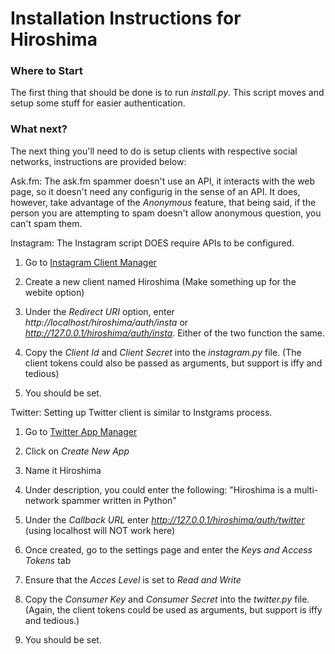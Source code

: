 # Installation Instructions for Hiroshima 

### Where to Start
The first thing that should be done is to run *install.py*. This script moves and setup some stuff for easier authentication.

### What next?
The next thing you'll need to do is setup clients with respective social networks, instructions are provided below:

Ask.fm: The ask.fm spammer doesn't use an API, it interacts with the web page, so it doesn't need any configurig in the sense of an API. It does, however, take advantage of the *Anonymous* feature, that being said, if the person you are attempting to spam doesn't allow anonymous question, you can't spam them.

Instagram: The Instagram script DOES require APIs to be configured. 
1. Go to [Instagram Client Manager](https://instagram.com/developer/clients/manage/)

2. Create a new client named Hiroshima (Make something up for the webite option)

3. Under the *Redirect URI* option, enter *http://localhost/hiroshima/auth/insta* or *http://127.0.0.1/hiroshima/auth/insta*. Either of the two function the same.

4. Copy the *Client Id* and *Client Secret* into the *instagram.py* file. (The client tokens could also be passed as arguments, but support is iffy and tedious)

5. You should be set. 

Twitter: Setting up Twitter client is similar to Instgrams process. 
1. Go to [Twitter App Manager](https://apps.twitter.com/)

2. Click on *Create New App*

3. Name it Hiroshima

4. Under description, you could enter the following: "Hiroshima is a multi-network spammer written in Python"

5. Under the *Callback URL* enter *http://127.0.0.1/hiroshima/auth/twitter* (using localhost will NOT work here)

6. Once created, go to the settings page and enter the *Keys and Access Tokens* tab

7. Ensure that the *Acces Level* is set to *Read and Write*

8. Copy the *Consumer Key* and *Consumer Secret* into the *twitter.py* file. (Again, the client tokens could be used as arguments, but support is iffy and tedious.)

9. You should be set.
